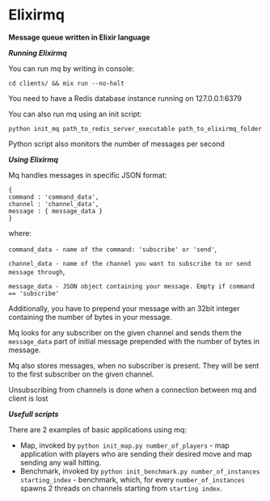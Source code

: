 # Elixirmq

**Message queue written in Elixir language**

***Running Elixirmq***

You can run mq by writing in console:

`cd clients/ && mix run --no-halt`

You need to have a Redis database instance running on 127.0.0.1:6379

You can also run mq using an init script:

`python init_mq path_to_redis_server_executable path_to_elixirmq_folder`

Python script also monitors the number of messages per second

***Using Elixirmq***

Mq handles messages in specific JSON format:

```
{
command : 'command_data',
channel : 'channel_data',
message : { message_data }
}
```

where:

`command_data - name of the command: 'subscribe' or 'send'`,

`channel_data - name of the channel you want to subscribe to or send message through`,

`message_data - JSON object containing your message. Empty if command == 'subscribe'`

Additionally, you have to prepend your message with an 32bit integer containing the number of bytes in your message.

Mq looks for any subscriber on the given channel and sends them the `message_data` part of initial message prepended with the number of bytes in message.

Mq also stores messages, when no subscriber is present. They will be sent to the first subscriber on the given channel.

Unsubscribing from channels is done when a connection between mq and client is lost

***Usefull scripts***

There are 2 examples of basic applications using mq:

* Map, invoked by `python init_map.py number_of_players` - map application with players who are sending their desired move and map sending any wall hitting.
* Benchmark, invoked by `python init_benchmark.py number_of_instances starting_index` - benchmark, which, for every `number_of_instances` spawns 2 threads on channels starting from `starting index`.




